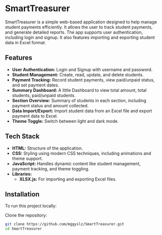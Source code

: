 # SmartTreasurer

SmartTreasurer is a simple web-based application designed to help manage student payments efficiently. It allows the user to track student payments, and generate detailed reports. The app supports user authentication, including login and signup. It also features importing and exporting student data in Excel format.

## Features
- **User Authentication:** Login and Signup with username and password.
- **Student Management:** Create, read, update, and delete students.
- **Payment Tracking:** Record student payments, view paid/unpaid status, and set payment dates.
- **Summary Dashboard:** A little Dashboard to view total amount, total students, paid/unpaid students.
- **Section Overview:** Summary of students in each section, including payment status and amount collected.
- **Data Import/Export:** Import student data from an Excel file and export payment data to Excel.
- **Theme Toggle:** Switch between light and dark mode.

## Tech Stack

- **HTML:** Structure of the application.
- **CSS:** Styling using modern CSS techniques, including animations and theme support.
- **JavaScript:** Handles dynamic content like student management, payment tracking, and theme toggling.
- **Libraries:**
  - **XLSX.js:** For importing and exporting Excel files.

## Installation

To run this project locally:

Clone the repository:
   ```bash
   git clone https://github.com/mggyslz/SmartTreasurer.git
   cd SmartTreasurer
